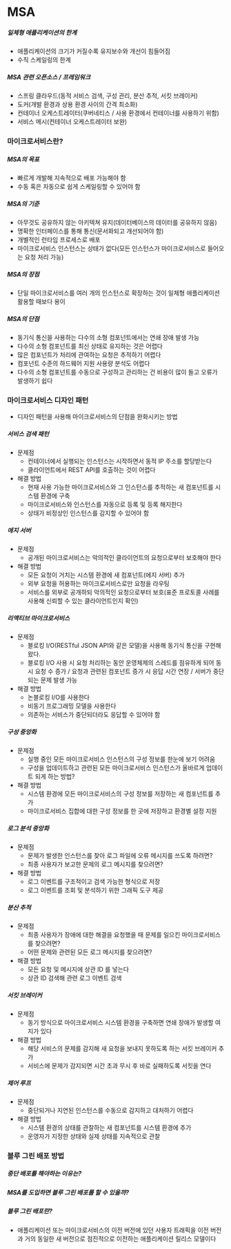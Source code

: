 # MSA

##### 일체형 애플리케이션의 한계

- 애플리케이션의 크기가 커질수록 유지보수와 개선이 힘들어짐
- 수직 스케일링의 한계

##### MSA 관련 오픈소스 / 프레임워크

- 스프링 클라우드(동적 서비스 검색, 구성 관리, 분산 추적, 서킷 브레이커)
- 도커(개발 환경과 상용 환경 사이의 간격 최소화)
- 컨테이너 오케스트레이터(쿠버네티스 / 사용 환경에서 컨테이너를 사용하기 위함)
- 서비스 메시(컨테이너 오케스트레이터 보완)

### 마이크로서비스란?

##### MSA의 목표

- 빠르게 개발해 지속적으로 배포 가능해야 함
- 수동 혹은 자동으로 쉽게 스케일링할 수 있어야 함

##### MSA의 기준

- 아무것도 공유하지 않는 아키텍쳐 유지(데이터베이스의 데이터를 공유하지 않음)
- 명확한 인터페이스를 통해 통신(문서화되고 개선되어야 함)
- 개별적인 런타임 프로세스로 배포
- 마이크로서비스 인스턴스는 상태가 없다(모든 인스턴스가 마이크로서비스로 들어오는 요청 처리 가능)

##### MSA의 장점

- 단일 마이크로서비스를 여러 개의 인스턴스로 확장하는 것이 일체형 애플리케이션 활용할 때보다 용이

##### MSA의 단점

- 동기식 통신을 사용하는 다수의 소형 컴포넌트에서는 연쇄 장애 발생 가능
- 다수의 소형 컴포넌트를 최신 상태로 유지하는 것은 어렵다
- 많은 컴포넌트가 처리에 관여하는 요청은 추적하기 어렵다
- 컴포넌트 수준의 하드웨어 지원 사용량 분석도 어렵다
- 다수의 소형 컴포넌트를 수동으로 구성하고 관리하는 건 비용이 많이 들고 오류가 발생하기 쉽다

### 마이크로서비스 디자인 패턴

- 디자인 패턴을 사용해 마이크로서비스의 단점을 완화시키는 방법

##### 서비스 검색 패턴

- 문제점
    - 컨테이너에서 실행되는 인스턴스는 시작하면서 동적 IP 주소를 할당받는다
    - 클라이언트에서 REST API를 호출하는 것이 어렵다
- 해결 방법
    - 현재 사용 가능한 마이크로서비스와 그 인스턴스를 추적하는 새 컴포넌트를 시스템 환경에 구축
    - 마이크로서비스와 인스턴스를 자동으로 등록 및 등록 해지한다
    - 상태가 비정상인 인스턴스를 감지할 수 있어야 함

##### 에지 서버

- 문제점
    - 공개된 마이크로서비스는 악의적인 클라이언트의 요청으로부터 보호해야 한다
- 해결 방법
    - 모든 요청이 거치는 시스템 환경에 새 컴포넌트(에지 서버) 추가
    - 외부 요청을 허용하는 마이크로서비스로만 요청을 라우팅
    - 서비스를 외부로 공개하되 악의적인 요청으로부터 보호(표준 프로토콜 사례를 사용해 신뢰할 수 있는 클라이언트인지 확인)

##### 리액티브 마이크로서비스

- 문제점
    - 블로킹 I/O(RESTful JSON API와 같은 모델)을 사용해 동기식 통신을 구현해왔다.
    - 블로킹 I/O 사용 시 요청 처리하는 동안 운영체제의 스레드를 점유하게 되어 동시 요청 수 증가 / 요청과 관련된 컴포넌트 증가 시 응답 시간 연장 / 서버가 중단되는 문제 발생 가능
- 해결 방법
    - 논블로킹 I/O를 사용한다
    - 비동기 프로그래밍 모델을 사용한다
    - 의존하는 서비스가 중단되더라도 응답할 수 있어야 함

##### 구성 중앙화

- 문제점
    - 실행 중인 모든 마이크로서비스 인스턴스의 구성 정보를 한눈에 보기 어려움
    - 구성을 업데이트하고 관련된 모든 마이크로서비스 인스턴스가 올바르게 업데이트 되게 하는 방법?
- 해결 방법
    - 시스템 환경에 모든 마이크로서비스의 구성 정보를 저장하는 새 컴포넌트를 추가
    - 마이크로서비스 집합에 대한 구성 정보를 한 곳에 저장하고 환경별 설정 지원

##### 로그 분석 중앙화

- 문제점
    - 문제가 발생한 인스턴스를 찾아 로그 파일에 오류 메시지를 쓰도록 하려면?
    - 최종 사용자가 보고한 문제의 로그 메시지를 찾으려면?
- 해결 방법
    - 로그 이벤트를 구조적이고 검색 가능한 형식으로 저장
    - 로그 이벤트를 조회 및 분석하기 위한 그래픽 도구 제공

##### 분산 추적

- 문제점
    - 최종 사용자가 장애에 대한 해결을 요청했을 때 문제를 일으킨 마이크로서비스를 찾으려면?
    - 어떤 문제와 관련된 모든 로그 메시지를 찾으려면?
- 해결 방법
    - 모든 요청 및 메시지에 상관 ID 를 넣는다
    - 상관 ID 검색해 관련 로그 이벤트 검색

##### 서킷 브레이커

- 문제점
    - 동기 방식으로 마이크로서비스 시스템 환경을 구축하면 연쇄 장애가 발생할 여지가 있다
- 해결 방법
    - 해당 서비스의 문제를 감지해 새 요청을 보내지 못하도록 하는 서킷 브레이커 추가
    - 서비스에 문제가 감지되면 시간 초과 무시 후 바로 실패하도록 서킷을 연다

##### 제어 루프

- 문제점
    - 중단되거나 지연된 인스턴스를 수동으로 감지하고 대처하기 어렵다
- 해결 방법
    - 시스템 환경의 상태를 관찰하는 새 컴포넌트를 시스템 환경에 추가
    - 운영자가 지정한 상태와 실제 상태를 지속적으로 관찰

### 블루 그린 배포 방법

##### 중단 배포를 해야하는 이유는?

##### MSA를 도입하면 블루 그린 배포를 할 수 있을까?

##### 블루 그린 배포란?

- 애플리케이션 또는 마이크로서비스의 이전 버전에 있던 사용자 트래픽을 이전 버전과 거의 동일한 새 버전으로 점진적으로 이전하는 애플리케이션 릴리스 모델이다